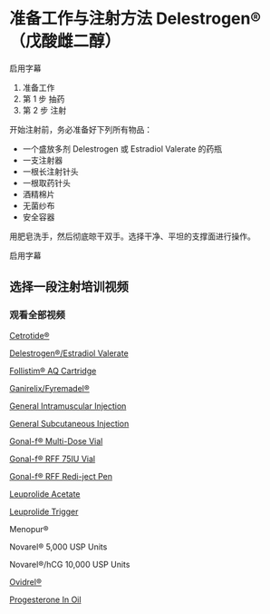 # 准备工作与注射方法 Delestrogen® （戊酸雌二醇）

启用字幕

1. 准备工作
2. 第 1 步 抽药
3. 第 2 步 注射

开始注射前，务必准备好下列所有物品：

- 一个盛放多剂 Delestrogen 或 Estradiol Valerate 的药瓶
- 一支注射器
- 一根长注射针头
- 一根取药针头
- 酒精棉片
- 无菌纱布
- 安全容器

用肥皂洗手，然后彻底晾干双手。选择干净、平坦的支撑面进行操作。

启用字幕

## 选择一段注射培训视频

### 观看全部视频

[Cetrotide®](/cmn/videos.html?play=cetrotide " Cetrotide®")

[Delestrogen®/Estradiol Valerate](/cmn/videos.html?play=delestrogen " Delestrogen®/Estradiol Valerate")

[Follistim® AQ Cartridge](/cmn/videos.html?play=follistim " Follistim® AQ Cartridge")

[Ganirelix/Fyremadel®](/cmn/videos.html?play=ganirelix_acetate " Ganirelix/Fyremadel®")

[General Intramuscular Injection](/cmn/videos.html?play=general_im " General Intramuscular Injection")

[General Subcutaneous Injection](/cmn/videos.html?play=general_sq " General Subcutaneous Injection")

[Gonal-f® Multi-Dose Vial](/cmn/videos.html?play=gonal_f_mdv " Gonal-f® Multi-Dose Vial")

[Gonal-f® RFF 75IU Vial](/cmn/videos.html?play=gonal_f_rff " Gonal-f® RFF 75IU Vial")

[Gonal-f® RFF Redi-ject Pen](/cmn/videos.html?play=gonal_f_rff_rediject_pen " Gonal-f® RFF Redi-ject Pen")

[Leuprolide Acetate](/cmn/videos.html?play=leuprolide_acetate " Leuprolide Acetate")

[Leuprolide Trigger](/cmn/videos.html?play=leuprolide_trigger " Leuprolide Trigger")

Menopur®

Novarel® 5,000 USP Units

Novarel®/hCG 10,000 USP Units

[Ovidrel®](/cmn/videos.html?play=ovidrel " Ovidrel®")

[Progesterone In Oil](/cmn/videos.html?play=progesterone_in_oil " Progesterone In Oil")
